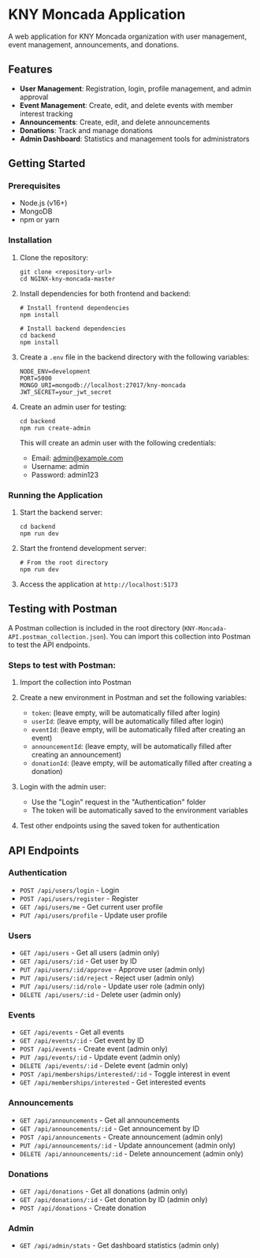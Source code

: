 # KNY Moncada Application

A web application for KNY Moncada organization with user management, event management, announcements, and donations.

## Features

- **User Management**: Registration, login, profile management, and admin approval
- **Event Management**: Create, edit, and delete events with member interest tracking
- **Announcements**: Create, edit, and delete announcements
- **Donations**: Track and manage donations
- **Admin Dashboard**: Statistics and management tools for administrators

## Getting Started

### Prerequisites

- Node.js (v16+)
- MongoDB
- npm or yarn

### Installation

1. Clone the repository:
   ```
   git clone <repository-url>
   cd NGINX-kny-moncada-master
   ```

2. Install dependencies for both frontend and backend:
   ```
   # Install frontend dependencies
   npm install
   
   # Install backend dependencies
   cd backend
   npm install
   ```

3. Create a `.env` file in the backend directory with the following variables:
   ```
   NODE_ENV=development
   PORT=5000
   MONGO_URI=mongodb://localhost:27017/kny-moncada
   JWT_SECRET=your_jwt_secret
   ```

4. Create an admin user for testing:
   ```
   cd backend
   npm run create-admin
   ```
   This will create an admin user with the following credentials:
   - Email: admin@example.com
   - Username: admin
   - Password: admin123

### Running the Application

1. Start the backend server:
   ```
   cd backend
   npm run dev
   ```

2. Start the frontend development server:
   ```
   # From the root directory
   npm run dev
   ```

3. Access the application at `http://localhost:5173`

## Testing with Postman

A Postman collection is included in the root directory (`KNY-Moncada-API.postman_collection.json`). You can import this collection into Postman to test the API endpoints.

### Steps to test with Postman:

1. Import the collection into Postman
2. Create a new environment in Postman and set the following variables:
   - `token`: (leave empty, will be automatically filled after login)
   - `userId`: (leave empty, will be automatically filled after login)
   - `eventId`: (leave empty, will be automatically filled after creating an event)
   - `announcementId`: (leave empty, will be automatically filled after creating an announcement)
   - `donationId`: (leave empty, will be automatically filled after creating a donation)

3. Login with the admin user:
   - Use the "Login" request in the "Authentication" folder
   - The token will be automatically saved to the environment variables

4. Test other endpoints using the saved token for authentication

## API Endpoints

### Authentication
- `POST /api/users/login` - Login
- `POST /api/users/register` - Register
- `GET /api/users/me` - Get current user profile
- `PUT /api/users/profile` - Update user profile

### Users
- `GET /api/users` - Get all users (admin only)
- `GET /api/users/:id` - Get user by ID
- `PUT /api/users/:id/approve` - Approve user (admin only)
- `PUT /api/users/:id/reject` - Reject user (admin only)
- `PUT /api/users/:id/role` - Update user role (admin only)
- `DELETE /api/users/:id` - Delete user (admin only)

### Events
- `GET /api/events` - Get all events
- `GET /api/events/:id` - Get event by ID
- `POST /api/events` - Create event (admin only)
- `PUT /api/events/:id` - Update event (admin only)
- `DELETE /api/events/:id` - Delete event (admin only)
- `POST /api/memberships/interested/:id` - Toggle interest in event
- `GET /api/memberships/interested` - Get interested events

### Announcements
- `GET /api/announcements` - Get all announcements
- `GET /api/announcements/:id` - Get announcement by ID
- `POST /api/announcements` - Create announcement (admin only)
- `PUT /api/announcements/:id` - Update announcement (admin only)
- `DELETE /api/announcements/:id` - Delete announcement (admin only)

### Donations
- `GET /api/donations` - Get all donations (admin only)
- `GET /api/donations/:id` - Get donation by ID (admin only)
- `POST /api/donations` - Create donation

### Admin
- `GET /api/admin/stats` - Get dashboard statistics (admin only)

